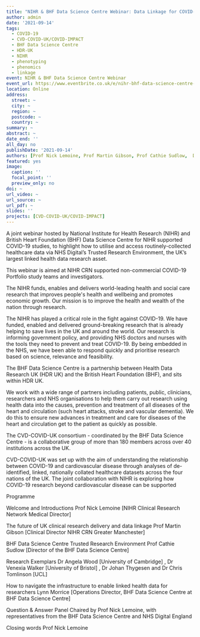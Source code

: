 ```yaml
---
title: "NIHR & BHF Data Science Centre Webinar: Data Linkage for COVID-19 Research"
author: admin
date: '2021-09-14'
tags:
  - COVID-19
  - CVD-COVID-UK/COVID-IMPACT
  - BHF Data Science Centre
  - HDR-UK
  - NIHR
  - phenotyping
  - phenomics
  - linkage
event: NIHR & BHF Data Science Centre Webinar
event_url: https://www.eventbrite.co.uk/e/nihr-bhf-data-science-centre-webinar-data-linkage-for-covid-19-research-tickets-163476106435
location: Online
address:
  street: ~
  city: ~
  region: ~
  postcode: ~
  country: ~
summary: ~
abstract: ~
date_end: ''
all_day: no
publishDate: '2021-09-14'
authors: [Prof Nick Lemoine, Prof Martin Gibson, Prof Cathie Sudlow,  Dr Angela Wood, Dr Venexia Walker, Dr Johan Thygesen, admin, Lynn Morrice]
featured: yes
image:
  caption: ''
  focal_point: ''
  preview_only: no
doi: ~
url_video: ~
url_source: ~
url_pdf: ~
slides: ''
projects: [CVD-COVID-UK/COVID-IMPACT]
---
```


A joint webinar hosted by National Institute for Health Research (NIHR) and British Heart Foundation (BHF) Data Science Centre for NIHR supported COVID-19 studies, to highlight how to utilise and access routinely-collected healthcare data via NHS Digital’s Trusted Research Environment, the UK’s largest linked health data research asset.

This webinar is aimed at NIHR CRN supported non-commercial COVID-19 Portfolio study teams and investigators.

The NIHR funds, enables and delivers world-leading health and social care research that improves people's health and wellbeing and promotes economic growth. Our mission is to improve the health and wealth of the nation through research.

The NIHR has played a critical role in the fight against COVID-19. We have funded, enabled and delivered ground-breaking research that is already helping to save lives in the UK and around the world. Our research is informing government policy, and providing NHS doctors and nurses with the tools they need to prevent and treat COVID-19. By being embedded in the NHS, we have been able to respond quickly and prioritise research based on science, relevance and feasibility.

The BHF Data Science Centre is a partnership between Health Data Research UK (HDR UK) and the British Heart Foundation (BHF), and sits within HDR UK.

We work with a wide range of partners including patients, public, clinicians, researchers and NHS organisations to help them carry out research using health data into the causes, prevention and treatment of all diseases of the heart and circulation (such heart attacks, stroke and vascular dementia). We do this to ensure new advances in treatment and care for diseases of the heart and circulation get to the patient as quickly as possible.

The CVD-COVID-UK consortium - coordinated by the BHF Data Science Centre - is a collaborative group of more than 180 members across over 40 institutions across the UK.

CVD-COVID-UK was set up with the aim of understanding the relationship between COVID-19 and cardiovascular disease through analyses of de-identified, linked, nationally collated healthcare datasets across the four nations of the UK. The joint collaboration with NIHR is exploring how COVID-19 research beyond cardiovascular disease can be supported

Programme

Welcome and Introductions Prof Nick Lemoine [NIHR Clinical Research Network Medical Director]

The future of UK clinical research delivery and data linkage Prof Martin Gibson [Clinical Director NIHR CRN Greater Manchester]

BHF Data Science Centre Trusted Research Environment Prof Cathie Sudlow [Director of the BHF Data Science Centre]

Research Exemplars Dr Angela Wood [University of Cambridge] , Dr Venexia Walker [University of Bristol] , Dr Johan Thygesen and Dr Chris Tomlinson [UCL]

How to navigate the infrastructure to enable linked health data for researchers Lynn Morrice [Operations Director, BHF Data Science Centre at BHF Data Science Centre]

Question & Answer Panel Chaired by Prof Nick Lemoine, with representatives from the BHF Data Science Centre and NHS Digital England

Closing words Prof Nick Lemoine
